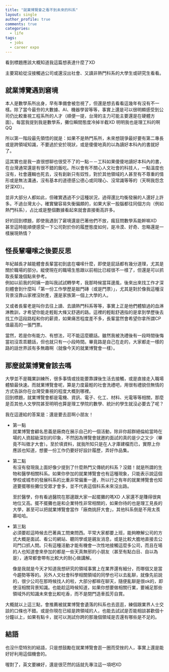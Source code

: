 ```yaml
---
title: "就業博覽會之看不到未來的科系"
layout: single
author_profile: true
comments: true
categories:
  - life
tags:
  - jobs
  - career expo
---
```

看到標題應該大概知道我這篇想表達什麼了XD

主要寫給從沒接觸過公司或還沒出社會、又讀非熱門科系的大學生或研究生看看。

## 就業博覽遇到窘境
本人是數學系所出身，早有準備會被忽視了，但還是想去看看這幾年有沒有不一樣。除了當今最夯的大數據、AI、機器學習等等，事實上還是可以很明顯感受到公司仍比較重視工程系所的人才（順便一提，台灣的主力可能主要還是在硬體方面）。每當我提到我是數學系，攤位瞬間態度冷掉半截XD 明明我也是理工科的啊QQ

所以第一階段最先領悟的就是：如果不是熱門系所，未來想競爭最好要有第二專長或是跨領域知識，不要過於安於現狀，或是傻傻地真的以為讀好本科內的書就好了。

這其實也是我一直很想聊也很受不了的一點－－工科如果傻傻地讀好本科內的書，在台灣通常還是有很不錯的飯吃。所以會有不關心人文社會的科技人，一點溫度也沒有，社會邏輯也死去，沒有創新只有奴性，對於其他領域的人甚至有不尊重的情形或是無法溝通，沒有基本的道德感公德心或同理心、沒常識等等的（天啊我怨念好深XD）。

並非大部分人都如此，但確實遇過不少這種狀況，過得還比均衡發展的人還好上許多。不過台灣太小，確實蠻容易失衡偏頗的，如果大家一股腦都往同個方向（例如熱門科系），占比或是整個數據看起來就會直接衝高許多。

好的回到標題，即使我遇到了窘境還是巴著他們不放，瘋狂問數學系能幹嘛XD  
甚至這時能順便感受一下公司對於你的履歷態度如何，是冷漠、好奇、忽略還是一樣展現熱情？

## 怪長輩囉嗦之後要反思
年紀越長才越能體會長輩當初到底在囉嗦什麼，即使是屁話都有幾分道理，尤其是關於職場的部分。縱使現在的職場生態跟以前相比已經很不一樣了，但還是可以抓取長輩幾個點來參考。  
例如以前我的阿姨一直叫我試試轉學考，我那時候當耳邊風，後來出來找工作才深刻體會到什麼叫「第一份工作學歷是敲門磚（或是門票）」，尤其是對於像我這種沒背景沒靠山家裡沒財產，還是家族第一個上大學的人。

又或者長輩老是叫你去往上讀、去讀熱門科系等等，事實上正是他們體驗過的血淋淋教訓，才希望你能走輕鬆大條又舒適的路。這裡的輕鬆舒適指的是拿到學歷後去找工作這段路程和你的薪資，如果痛苦程度差不多，長輩當然會希望你拿所謂CP值最高的一張門票。

當然，若是你有能力、有想法，可不能這麼聽話。雖然我被洗禮後有一段時間後悔當初沒乖乖聽話，但也就只有一小段時間。畢竟路是自己在走的，大家都走一樣的路的話世界該有多無趣啊（就像今天的就業博覽會一樣）。

## 那麼就業博覽會該去嗎
大學並不是職業訓練所，很多事情或技能要靠課後生活去接觸，或是直接走入職場體驗最快速。而就業博覽會呢，算是力度最輕的社會洗禮吧，用很有禮貌但無情的方式告訴你在台灣受重視的程度大概到哪裡。  
回到標題，就業博覽會都是電機、資訊、電子、化工、材料、光電等等相關，那麼是否其他人文學院甚至明明也算是理工學院的數學、統計的學生就沒必要去了呢？

我在這邊給的答案是：還是要去逛啊小朋友！

* 第一點  
  就業博覽會顧名思義是廠商在展示自己的一個活動，除非你超群絕倫給當時在場的人資超級深刻的印象，不然因為博覽會就邀約面試的真的是少之又少（畢竟不叫徵才大會）。至於填資料，就我所知只是在人才庫建檔而已，實際上你應該也知道，想要一份工作仍要好好設計履歷，弄好作品集。

* 第二點  
  有沒有發現我上面好像少提到了什麼熱門又傳統的科系？沒錯！就是所謂的生物和醫學相關科系。如果你參加的就業博覽會也有這種現象，只能表示說這個學校或城市的發展科系的比重非常偏重一邊，所以行之有年的就業博覽會也知道要擺哪些攤位受眾才會多，並不代表這個科系未來沒出路。

  至於醫學，你有看過醫院在那邊跟大家一起擺攤的嗎XD 人家還不是賺得很爽地位又高。擺不擺攤也是和企業特性非常相關的，如果你待的也是理工見長的大學，甚至可以把就業博覽會當作「廠商挑肝大會」，其他科系倒是不用太羨慕哈哈。

* 第三點  
  必須要趁這時候去巴著員工問東問西。平常大家都要上班，能夠瞭解公司的方式大概是面試、看公司網站、聽同學或是親友消息，或是比較大膽地直接去公司門口抓人問。只有這種活動才能有機會一次性地接觸這麼多公司，而且在場的人也知道會來參加的都是一些天真無邪的小朋友（甚至有點白目、自以為是），通常都會帶有比較大的耐心做講解。
  
  像是我就是今天才知道我想研究的領域事實上在業界還有細分，而哪個又是當今趨勢等等的。另外人文社會科學相關領域的同學也可以去亂聊，就像先前說的，很少公司在那時候找人的啦，大部分都嘛在聊天，隨便亂聊是很ok的，即使沒相關背景知識。也能趁這時候知道，如果你想要做相關行業，要補足那些領域外的知識未來會比較吃香，而不是閉門造車孤芳自賞。

大概就以上這三點，會推薦被就業博覽會遺落的科系也去逛逛，練個跟業界人士交談的口條也不錯。或是你現在已經是跨領域的人，也能去試試是否能相談甚歡個十分鐘以上，如果有點卡，就可以測試你跨的那幾個領域是否還有哪些是不足的。

## 結語
也沒什麼特別的結語，只是想鼓勵在就業博覽會逛一圈而受挫的人，事實上還是能好好利用這個機會的。

喔對了，英文要練好，還是很茫然的話就先專注這一項吧XD